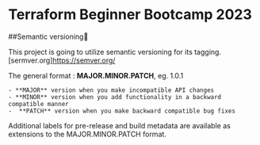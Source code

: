 # Terraform Beginner Bootcamp 2023

##Semantic versioning:mage:

This project is going to utilize semantic versioning for its tagging.
[sermver.org]https://semver.org/

The general format :
**MAJOR.MINOR.PATCH**, eg. 1.0.1

    - **MAJOR** version when you make incompatible API changes
    - **MINOR** version when you add functionality in a backward compatible manner
    -  **PATCH** version when you make backward compatible bug fixes

Additional labels for pre-release and build metadata are available as extensions to the MAJOR.MINOR.PATCH format.

